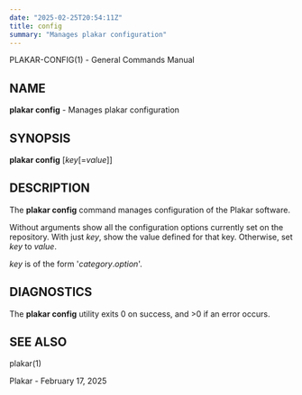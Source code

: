```yaml
---
date: "2025-02-25T20:54:11Z"
title: config
summary: "Manages plakar configuration"
---
```

PLAKAR-CONFIG(1) - General Commands Manual

## NAME

**plakar config** - Manages plakar configuration

## SYNOPSIS

**plakar config**
\[*key*\[=*value*]]

## DESCRIPTION

The
**plakar config**
command manages configuration of the Plakar software.

Without arguments show all the configuration options currently set on the repository.
With just
*key*,
show the value defined for that key.
Otherwise, set
*key*
to
*value*.

*key*
is of the form
'*category*.*option*'.

## DIAGNOSTICS

The **plakar config** utility exits&#160;0 on success, and&#160;&gt;0 if an error occurs.

## SEE ALSO

plakar(1)

Plakar - February 17, 2025
